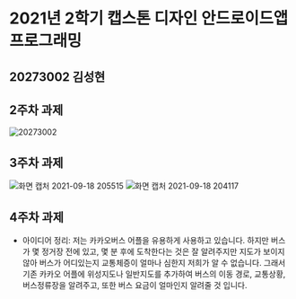 # 2021년 2학기 캡스톤 디자인 안드로이드앱 프로그래밍
## 20273002 김성현
## 2주차 과제
![20273002](https://user-images.githubusercontent.com/81023611/132334667-2df73d39-f234-48a6-b121-4a45ae648efe.png)

## 3주차 과제

![화면 캡처 2021-09-18 205515](https://user-images.githubusercontent.com/81023611/133887993-fd88fab7-ffe5-4671-a74c-389f50f21d64.png)
![화면 캡처 2021-09-18 204117](https://user-images.githubusercontent.com/81023611/133887996-cd94ed65-5d25-4a5d-bd55-3ef357c3a17e.png)

## 4주차 과제

- 아이디어 정리: 저는 카카오버스 어플을 유용하게 사용하고 있습니다. 하지만 버스가 몇 정거장 전에 있고, 몇 분 후에 도착한다는 것은 잘 알려주지만 지도가 보이지 않아 버스가 어디있는지 교통체증이 얼마나 심한지 저희가 알 수 없습니다. 그래서 기존 카카오 어플에 위성지도나 일반지도를 추가하여 버스의 이동 경로, 교통상황, 버스정류장을 알려주고, 또한 버스 요금이 얼마인지 알려줄 것 입니다.
